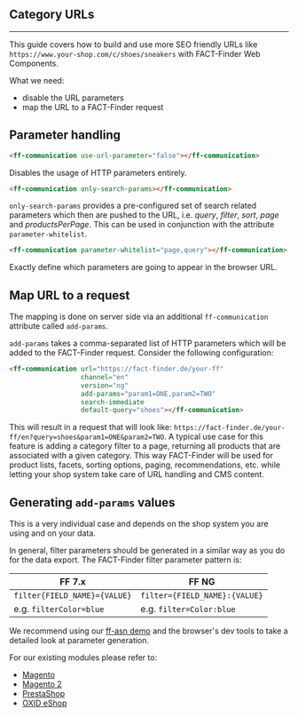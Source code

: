 ## Category URLs
---

This guide covers how to build and use more SEO friendly URLs like `https://www.your-shop.com/c/shoes/sneakers` with FACT-Finder Web Components.

What we need:
- disable the URL parameters
- map the URL to a FACT-Finder request

## Parameter handling
```html
<ff-communication use-url-parameter="false"></ff-communication>
```
Disables the usage of HTTP parameters entirely.

 ```html
<ff-communication only-search-params></ff-communication>
```
`only-search-params` provides a pre-configured set of search related parameters which then are pushed to the URL, i.e. _query_, _filter_, _sort_, _page_ and _productsPerPage_. This can be used in conjunction with the attribute `parameter-whitelist`.

 ```html
<ff-communication parameter-whitelist="page,query"></ff-communication>
```
Exactly define which parameters are going to appear in the browser URL.


## Map URL to a request
The mapping is done on server side via an additional `ff-communication` attribute called `add-params`. 

`add-params` takes a comma-separated list of HTTP parameters which will be added to the FACT-Finder request. 
Consider the following configuration:

```html
<ff-communication url="https://fact-finder.de/your-ff" 
                  channel="en"
                  version="ng"
                  add-params="param1=ONE,param2=TWO"
                  search-immediate
                  default-query="shoes"></ff-communication>
```
This will result in a request that will look like: `https://fact-finder.de/your-ff/en?query=shoes&param1=ONE&param2=TWO`.
A typical use case for this feature is adding a category filter to a page, returning all products that are associated with a given category.
This way FACT-Finder will be used for product lists, facets, sorting options, paging, recommendations, etc. while letting your shop system take care of URL handling and CMS content.

## Generating `add-params` values
This is a very individual case and depends on the shop system you are using and on your data.

In general, filter parameters should be generated in a similar way as you do for the data export.
The FACT-Finder filter parameter pattern is:

| FF 7.x | FF NG |
| ------ | ----- |
| `filter{FIELD_NAME}={VALUE}` | `filter={FIELD_NAME}:{VALUE}` |
| e.g. `filterColor=blue`      | e.g. `filter=Color:blue`      |

We recommend using our [ff-asn demo](https://github.com/FACT-Finder-Web-Components/demos/tree/release/4.x/ff-asn) and the browser's dev tools to take a detailed look at parameter generation. 

For our existing modules please refer to:
- [Magento](https://github.com/FACT-Finder-Web-Components/magento1-module)
- [Magento 2](https://github.com/FACT-Finder-Web-Components/magento2-module)
- [PrestaShop](https://github.com/FACT-Finder-Web-Components/prestashop-module)
- [OXID eShop](https://github.com/FACT-Finder-Web-Components/oxid-eshop-module)
